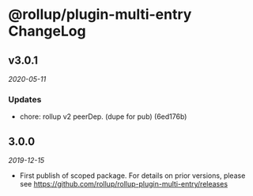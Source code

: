 # @rollup/plugin-multi-entry ChangeLog

## v3.0.1

_2020-05-11_

### Updates

- chore: rollup v2 peerDep. (dupe for pub) (6ed176b)

## 3.0.0

_2019-12-15_

- First publish of scoped package. For details on prior versions, please see https://github.com/rollup/rollup-plugin-multi-entry/releases

